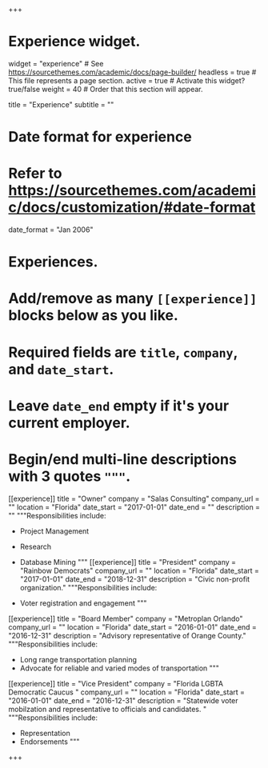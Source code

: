 +++
# Experience widget.
widget = "experience"  # See https://sourcethemes.com/academic/docs/page-builder/
headless = true  # This file represents a page section.
active = true  # Activate this widget? true/false
weight = 40  # Order that this section will appear.

title = "Experience"
subtitle = ""

# Date format for experience
#   Refer to https://sourcethemes.com/academic/docs/customization/#date-format
date_format = "Jan 2006"

# Experiences.
#   Add/remove as many `[[experience]]` blocks below as you like.
#   Required fields are `title`, `company`, and `date_start`.
#   Leave `date_end` empty if it's your current employer.
#   Begin/end multi-line descriptions with 3 quotes `"""`.

[[experience]]
  title = "Owner"
  company = "Salas Consulting"
  company_url = ""
  location = "Florida"
  date_start = "2017-01-01"
  date_end = ""
  description = ""
  """Responsibilities include:
  
  * Project Management
  * Research
  * Database Mining
  """
[[experience]]
  title = "President"
  company = "Rainbow Democrats"
  company_url = ""
  location = "Florida"
  date_start = "2017-01-01"
  date_end = "2018-12-31"
  description = "Civic non-profit organization."
  """Responsibilities include:
  
  * Voter registration and engagement
  """

[[experience]]
  title = "Board Member"
  company = "Metroplan Orlando"
  company_url = ""
  location = "Florida"
  date_start = "2016-01-01"
  date_end = "2016-12-31"
  description = "Advisory representative of Orange County."
  """Responsibilities include:
  
  * Long range transportation planning  
  * Advocate for reliable and varied modes of transportation
  """


[[experience]]
  title = "Vice President"
  company = "Florida LGBTA Democratic Caucus "
  company_url = ""
  location = "Florida"
  date_start = "2016-01-01"
  date_end = "2016-12-31"
  description = "Statewide voter mobilzation and representative to officials and candidates. "
  """Responsibilities include:
  
  * Representation 
  * Endorsements
  """



+++
